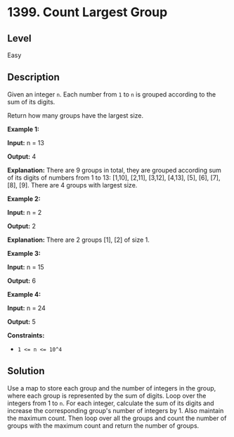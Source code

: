 # 1399. Count Largest Group
## Level
Easy

## Description
Given an integer `n`. Each number from `1` to `n` is grouped according to the sum of its digits. 

Return how many groups have the largest size.

**Example 1:**

**Input:** n = 13

**Output:** 4

**Explanation:** There are 9 groups in total, they are grouped according sum of its digits of numbers from 1 to 13:
[1,10], [2,11], [3,12], [4,13], [5], [6], [7], [8], [9]. There are 4 groups with largest size.

**Example 2:**

**Input:** n = 2

**Output:** 2

**Explanation:** There are 2 groups [1], [2] of size 1.

**Example 3:**

**Input:** n = 15

**Output:** 6

**Example 4:**

**Input:** n = 24

**Output:** 5

**Constraints:**

* `1 <= n <= 10^4`

## Solution
Use a map to store each group and the number of integers in the group, where each group is represented by the sum of digits. Loop over the integers from 1 to `n`. For each integer, calculate the sum of its digits and increase the corresponding group's number of integers by 1. Also maintain the maximum count. Then loop over all the groups and count the number of groups with the maximum count and return the number of groups.

